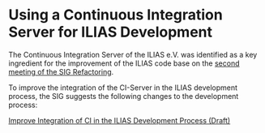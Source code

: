 # Using a Continuous Integration Server for ILIAS Development

The Continuous Integration Server of the ILIAS e.V. was identified as a key
ingredient for the improvement of the ILIAS code base on the [second meeting
of the SIG Refactoring](http://www.ilias.de/docu/goto_docu_file_4640_download.html).

To improve the integration of the CI-Server in the ILIAS development process,
the SIG suggests the following changes to the development process:

[Improve Integration of CI in the ILIAS Development Process (Draft)](PROPOSAL_1.md)


